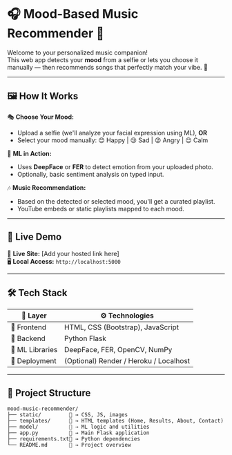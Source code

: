 
# 🎧 Mood-Based Music Recommender 🎵

Welcome to your personalized music companion!  
This web app detects your **mood** from a selfie or lets you choose it manually — then recommends songs that perfectly match your vibe. 💫

---

## 🖼️ How It Works

🎭 **Choose Your Mood:**
- Upload a selfie (we'll analyze your facial expression using ML), **OR**
- Select your mood manually: 😊 Happy | 😢 Sad | 😡 Angry | 😌 Calm

🧠 **ML in Action:**
- Uses **DeepFace** or **FER** to detect emotion from your uploaded photo.
- Optionally, basic sentiment analysis on typed input.

🎶 **Music Recommendation:**
- Based on the detected or selected mood, you'll get a curated playlist.
- YouTube embeds or static playlists mapped to each mood.

---

## 🚀 Live Demo

🔗 **Live Site:** [Add your hosted link here]  
🖥️ **Local Access:** `http://localhost:5000`

---

## 🛠️ Tech Stack

| 🧩 Layer       | ⚙️ Technologies                        |
|---------------|----------------------------------------|
| 🎨 Frontend    | HTML, CSS (Bootstrap), JavaScript      |
| 🔧 Backend     | Python Flask                           |
| 🤖 ML Libraries| DeepFace, FER, OpenCV, NumPy           |
| 🚀 Deployment  | (Optional) Render / Heroku / Localhost |

---

## 📁 Project Structure

```plaintext
mood-music-recommender/
├── static/         📁 → CSS, JS, images
├── templates/      📁 → HTML templates (Home, Results, About, Contact)
├── model/          📁 → ML logic and utilities
├── app.py          🧠 → Main Flask application
├── requirements.txt📄 → Python dependencies
└── README.md       📘 → Project overview
